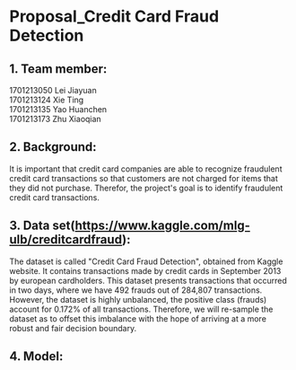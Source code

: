 # Proposal_Credit Card Fraud Detection
## 1. Team member:
1701213050 Lei Jiayuan\
1701213124 Xie Ting\
1701213135 Yao Huanchen\
1701213173 Zhu Xiaoqian

## 2. Background: 
It is important that credit card companies are able to recognize fraudulent credit card transactions so that customers are not charged for items that they did not purchase. Therefor, the project's goal is to identify fraudulent credit card transactions.

## 3. Data set(https://www.kaggle.com/mlg-ulb/creditcardfraud):
The dataset is called "Credit Card Fraud Detection", obtained from Kaggle website. It contains transactions made by credit cards in September 2013 by european cardholders. This dataset presents transactions that occurred in two days, where we have 492 frauds out of 284,807 transactions.
However, the dataset is highly unbalanced, the positive class (frauds) account for 0.172% of all transactions. Therefore, we will re-sample the dataset as to offset this imbalance with the hope of arriving at a more robust and fair decision boundary.

## 4. Model:
